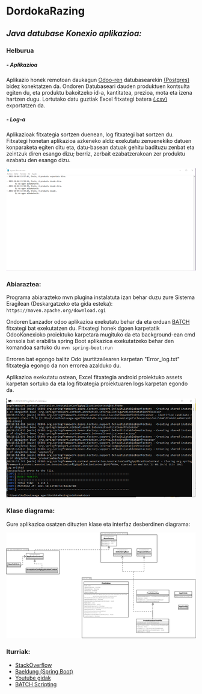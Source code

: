 # DordokaRazing

  ## *Java datubase Konexio aplikazioa:*
   ### Helburua
   ##### - Aplikazioa
   
 Aplikazio honek remotoan daukagun [Odoo-ren](https://www.odoo.com/es_ES) datubasearekin [(Postgres)](https://www.postgresql.org/) bidez konektatzen da.
      Ondoren Datubaseari dauden produktuen kontsulta egiten du, eta produktu bakoitzeko id-a, kantitatea, prezioa, mota eta izena hartzen dugu. Lortutako
      datu guztiak Excel fitxategi batera [(.csv)](https://help.cliengo.com/hc/es/articles/360020203574-C%C3%B3mo-abrir-un-archivo-CSV-en-Excel) exportatzen da.
     
        
         

      
  ##### - Log-a  
  
   Aplikazioak fitxategia sortzen duenean, log  fitxategi bat sortzen du. Fitxategi honetan aplikazioa azkeneko aldiz      exekutatu zenuenekiko datuen konparaketa egiten ditu eta, datu-basean datuak gehitu badituzu zenbat eta zeintzuk diren esango dizu; berriz, zerbait ezabatzerakoan zer produktu ezabatu den esango dizu.
   
   ![Log fitxategi bat](https://github.com/agerKalboetxeaga/datu-atzipena2021/blob/main/log%20a.png)

   ### Abiaraztea:
   Programa abiarazteko mvn plugina instalatuta izan behar duzu zure Sistema Eragilean (Deskargatzeko eta gida esteka):
          ``` 
         https://maven.apache.org/download.cgi
          ```
          
   Ondoren Lanzador odoo aplikazioa exekutatu behar da eta orduan [BATCH](https://github.com/MaitaneG/DordokaRazing/blob/b9a74022d098ea03c032af294de1fac2ab6876be/OdooKonexioa/ejecutador.bat#L1-L6) fitxategi bat exekutatzen du. Fitxategi honek dgoen karpetatik OdooKonexioko proiektuko karpetara mugituko da eta background-ean cmd konsola bat erabilita spring Boot aplikazioa exekutatzeko behar den komandoa sartuko du ``` mvn spring-boot:run ``` 
   
   Erroren bat egongo balitz Odo jaurtitzailearen karpetan "Error_log.txt" fitxategia egongo da non errorea azalduko du.
   
   Aplikazioa exekutatu ostean, Excel fitxategia android proiektuko assets karpetan sortuko da eta log fitxategia proiektuaren logs karpetan egondo da.
   
   ![Aplikazioa CMDan exekutatzerakoan](https://github.com/agerKalboetxeaga/datu-atzipena2021/blob/main/cmd.png)
  ### Klase diagrama:
  Gure aplikazioa osatzen dituzten klase eta interfaz desberdinen diagrama:
  
 ![Klase diagrama svg formatuan](https://github.com/agerKalboetxeaga/datu-atzipena2021/blob/main/NewTel.svg)
 
 
 ### Iturriak:
  - [StackOverflow](https://stackoverflow.com/) 
  - [Baeldung (Spring Boot)](https://www.baeldung.com/)
  - [Youtube gidak](https://www.youtube.com/)
  - [BATCH Scripting](https://www.ionos.es/digitalguide/servidores/herramientas/crear-un-archivo-batch/)
